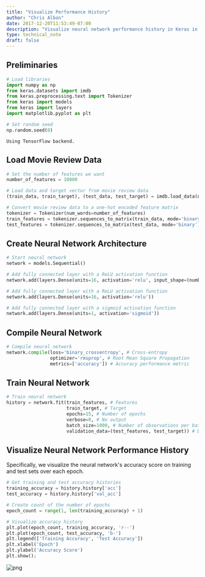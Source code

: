 ```yaml
---
title: "Visualize Performance History"
author: "Chris Albon"
date: 2017-12-20T11:53:49-07:00
description: "Visualize neural network performance history in Keras in Python."
type: technical_note
draft: false
---
```

## Preliminaries


```python
# Load libraries
import numpy as np
from keras.datasets import imdb
from keras.preprocessing.text import Tokenizer
from keras import models
from keras import layers
import matplotlib.pyplot as plt

# Set random seed
np.random.seed(0)
```

    Using TensorFlow backend.


## Load Movie Review Data


```python
# Set the number of features we want
number_of_features = 10000

# Load data and target vector from movie review data
(train_data, train_target), (test_data, test_target) = imdb.load_data(num_words=number_of_features)

# Convert movie review data to a one-hot encoded feature matrix
tokenizer = Tokenizer(num_words=number_of_features)
train_features = tokenizer.sequences_to_matrix(train_data, mode='binary')
test_features = tokenizer.sequences_to_matrix(test_data, mode='binary')
```

## Create Neural Network Architecture


```python
# Start neural network
network = models.Sequential()

# Add fully connected layer with a ReLU activation function
network.add(layers.Dense(units=16, activation='relu', input_shape=(number_of_features,)))

# Add fully connected layer with a ReLU activation function
network.add(layers.Dense(units=16, activation='relu'))

# Add fully connected layer with a sigmoid activation function
network.add(layers.Dense(units=1, activation='sigmoid'))
```

## Compile Neural Network


```python
# Compile neural network
network.compile(loss='binary_crossentropy', # Cross-entropy
                optimizer='rmsprop', # Root Mean Square Propagation
                metrics=['accuracy']) # Accuracy performance metric
```

## Train Neural Network


```python
# Train neural network
history = network.fit(train_features, # Features
                      train_target, # Target
                      epochs=15, # Number of epochs
                      verbose=0, # No output
                      batch_size=1000, # Number of observations per batch
                      validation_data=(test_features, test_target)) # Data for evaluation
```

## Visualize Neural Network Performance History

Specifically, we visualize the neural network's accuracy score on training and test sets over each epoch.


```python
# Get training and test accuracy histories
training_accuracy = history.history['acc']
test_accuracy = history.history['val_acc']

# Create count of the number of epochs
epoch_count = range(1, len(training_accuracy) + 1)

# Visualize accuracy history
plt.plot(epoch_count, training_accuracy, 'r--')
plt.plot(epoch_count, test_accuracy, 'b-')
plt.legend(['Training Accuracy', 'Test Accuracy'])
plt.xlabel('Epoch')
plt.ylabel('Accuracy Score')
plt.show();
```


![png](visualize_performance_history_12_0.png)

